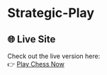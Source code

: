 # Strategic-Play
## 🌐 Live Site

Check out the live version here:  
👉 [Play Chess Now](https://NifftySwiggle.github.io/Strategic-Play/index.html)
